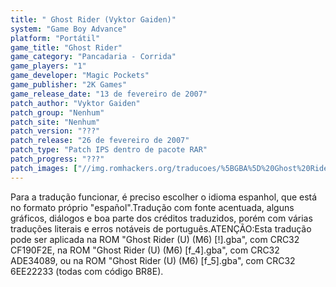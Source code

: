 ```yaml
---
title: " Ghost Rider (Vyktor Gaiden)"
system: "Game Boy Advance"
platform: "Portátil"
game_title: "Ghost Rider"
game_category: "Pancadaria - Corrida"
game_players: "1"
game_developer: "Magic Pockets"
game_publisher: "2K Games"
game_release_date: "13 de fevereiro de 2007"
patch_author: "Vyktor Gaiden"
patch_group: "Nenhum"
patch_site: "Nenhum"
patch_version: "???"
patch_release: "26 de fevereiro de 2007"
patch_type: "Patch IPS dentro de pacote RAR"
patch_progress: "???"
patch_images: ["//img.romhackers.org/traducoes/%5BGBA%5D%20Ghost%20Rider%20-%20Vyktor%20Gaiden%20-%201.png","//img.romhackers.org/traducoes/%5BGBA%5D%20Ghost%20Rider%20-%20Vyktor%20Gaiden%20-%202.png","//img.romhackers.org/traducoes/%5BGBA%5D%20Ghost%20Rider%20-%20Vyktor%20Gaiden%20-%203.png"]
---
```

Para a tradução funcionar, é preciso escolher o idioma espanhol, que está no formato próprio "español".Tradução com fonte acentuada, alguns gráficos, diálogos e boa parte dos créditos traduzidos, porém com várias traduções literais e erros notáveis de português.ATENÇÃO:Esta tradução pode ser aplicada na ROM "Ghost Rider (U) (M6) [!].gba", com CRC32 CF190F2E, na ROM "Ghost Rider (U) (M6) [f_4].gba", com CRC32 ADE34089, ou na ROM "Ghost Rider (U) (M6) [f_5].gba", com CRC32 6EE22233 (todas com código BR8E).